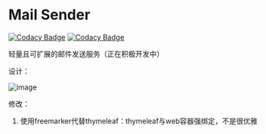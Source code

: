 # Mail Sender

[![Codacy Badge](https://api.codacy.com/project/badge/Grade/0ade707e15e4443fa5ec79eaa0e0145d)](https://www.codacy.com/manual/116749895/mail-sender?utm_source=github.com&amp;utm_medium=referral&amp;utm_content=jiangtj/mail-sender&amp;utm_campaign=Badge_Grade)
[![Codacy Badge](https://api.codacy.com/project/badge/Coverage/0ade707e15e4443fa5ec79eaa0e0145d)](https://www.codacy.com/manual/116749895/mail-sender?utm_source=github.com&utm_medium=referral&utm_content=jiangtj/mail-sender&utm_campaign=Badge_Coverage)

轻量且可扩展的邮件发送服务（正在积极开发中）

设计：

![image](https://user-images.githubusercontent.com/15902347/64757270-2b374880-d564-11e9-9a36-d319f7aad1b1.png)

修改：

1. 使用freemarker代替thymeleaf：thymeleaf与web容器强绑定，不是很优雅
